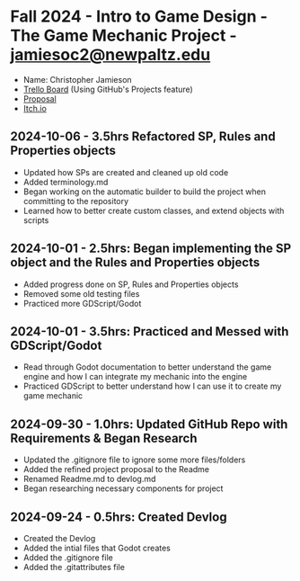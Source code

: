 # Fall 2024 - Intro to Game Design - The Game Mechanic Project - jamiesoc2@newpaltz.edu

* Name: Christopher Jamieson
* [Trello Board](https://github.com/users/shift16/projects/1/views/1) (Using GitHub's Projects feature)
* [Proposal](./Project%20Proposal%20Final%20Refined.pdf)
* [Itch.io](https://qtxt.itch.io/game-design-project)

## 2024-10-06 - 3.5hrs Refactored SP, Rules and Properties objects

* Updated how SPs are created and cleaned up old code
* Added terminology.md
* Began working on the automatic builder to build the project when committing to the repository
* Learned how to better create custom classes, and extend objects with scripts

## 2024-10-01 - 2.5hrs: Began implementing the SP object and the Rules and Properties objects

* Added progress done on SP, Rules and Properties objects
* Removed some old testing files
* Practiced more GDScript/Godot

## 2024-10-01 - 3.5hrs: Practiced and Messed with GDScript/Godot

* Read through Godot documentation to better understand the game engine and how I can integrate my mechanic into the engine
* Practiced GDScript to better understand how I can use it to create my game mechanic

## 2024-09-30 - 1.0hrs: Updated GitHub Repo with Requirements & Began Research

* Updated the .gitignore file to ignore some more files/folders
* Added the refined project proposal to the Readme
* Renamed Readme.md to devlog.md
* Began researching necessary components for project

## 2024-09-24 - 0.5hrs: Created Devlog

* Created the Devlog
* Added the intial files that Godot creates
* Added the .gitignore file
* Added the .gitattributes file
